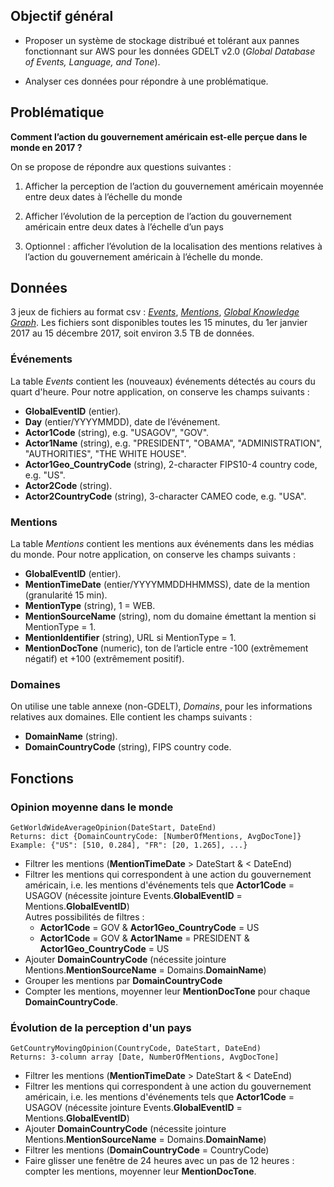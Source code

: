## Objectif général

* Proposer un système de stockage distribué et tolérant aux pannes fonctionnant sur AWS pour les données GDELT v2.0 (*Global Database of Events, Language, and Tone*).

* Analyser ces données pour répondre à une problématique.

## Problématique

**Comment l’action du gouvernement américain est-elle perçue dans le monde en 2017 ?**

On se propose de répondre aux questions suivantes :

1.	Afficher la perception de l’action du gouvernement américain moyennée entre deux dates à l’échelle du monde

2.	Afficher l’évolution de la perception de l’action du gouvernement américain entre deux dates à l’échelle d’un pays

3.	Optionnel : afficher l’évolution de la localisation des mentions relatives à l’action du gouvernement américain à l’échelle du monde.

## Données

3 jeux de fichiers au format csv : [*Events*](http://data.gdeltproject.org/documentation/GDELT-Event_Codebook-V2.0.pdf), [*Mentions*](http://data.gdeltproject.org/documentation/GDELT-Event_Codebook-V2.0.pdf), [*Global Knowledge Graph*](http://data.gdeltproject.org/documentation/GDELT-Global_Knowledge_Graph_Codebook-V2.1.pdf). Les fichiers sont disponibles toutes les 15 minutes, du 1er janvier 2017 au 15 décembre 2017, soit environ 3.5 TB de données.

### Événements
La table *Events* contient les (nouveaux) événements détectés au cours du quart d'heure. Pour notre application, on conserve les champs suivants :
* **GlobalEventID** (entier).
* **Day** (entier/YYYYMMDD), date de l’événement.
* **Actor1Code** (string), e.g. "USAGOV", "GOV".
* **Actor1Name** (string), e.g. "PRESIDENT", "OBAMA", "ADMINISTRATION", "AUTHORITIES", "THE WHITE HOUSE".
* **Actor1Geo_CountryCode** (string), 2-character FIPS10-4 country code, e.g. "US".
* **Actor2Code** (string).
* **Actor2CountryCode** (string), 3-character CAMEO code, e.g. "USA".

### Mentions
La table *Mentions* contient les mentions aux événements dans les médias du monde. Pour notre application, on conserve les champs suivants :
* **GlobalEventID** (entier).
* **MentionTimeDate** (entier/YYYYMMDDHHMMSS), date de la mention (granularité 15 min).
* **MentionType** (string), 1 = WEB.
* **MentionSourceName** (string), nom du domaine émettant la mention si MentionType = 1.
* **MentionIdentifier** (string), URL si MentionType = 1.
* **MentionDocTone** (numeric), ton de l’article entre -100 (extrêmement négatif) et +100 (extrêmement positif).

### Domaines
On utilise une table annexe (non-GDELT), *Domains*, pour les informations relatives aux domaines. Elle contient les champs suivants :
* **DomainName** (string).
* **DomainCountryCode** (string), FIPS country code.

## Fonctions

### Opinion moyenne dans le monde

```
GetWorldWideAverageOpinion(DateStart, DateEnd)  
Returns: dict {DomainCountryCode: [NumberOfMentions, AvgDocTone]}  
Example: {"US": [510, 0.284], "FR": [20, 1.265], ...}
```

-	Filtrer les mentions (**MentionTimeDate** > DateStart & < DateEnd)
-	Filtrer les mentions qui correspondent à une action du gouvernement américain, i.e. les mentions d'événements tels que **Actor1Code** = USAGOV (nécessite jointure Events.**GlobalEventID** = Mentions.**GlobalEventID**)  
Autres possibilités de filtres :  
    - **Actor1Code** = GOV & **Actor1Geo_CountryCode** = US
    - **Actor1Code** = GOV & **Actor1Name** = PRESIDENT & **Actor1Geo_CountryCode** = US
-	Ajouter **DomainCountryCode** (nécessite jointure Mentions.**MentionSourceName** = Domains.**DomainName**)
-	Grouper les mentions par **DomainCountryCode**
-	Compter les mentions, moyenner leur **MentionDocTone** pour chaque **DomainCountryCode**.

### Évolution de la perception d'un pays
```
GetCountryMovingOpinion(CountryCode, DateStart, DateEnd)  
Returns: 3-column array [Date, NumberOfMentions, AvgDocTone]
```

-	Filtrer les mentions (**MentionTimeDate** > DateStart & < DateEnd)
-	Filtrer les mentions qui correspondent à une action du gouvernement américain, i.e. les mentions d'événements tels que **Actor1Code** = USAGOV (nécessite jointure Events.**GlobalEventID** = Mentions.**GlobalEventID**)
-	Ajouter **DomainCountryCode** (nécessite jointure Mentions.**MentionSourceName** = Domains.**DomainName**)
-	Filtrer les mentions (**DomainCountryCode** = CountryCode)
-	Faire glisser une fenêtre de 24 heures avec un pas de 12 heures : compter les mentions, moyenner leur **MentionDocTone**.

 
